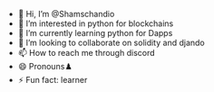 - 👋 Hi, I’m @Shamschandio
- 👀 I’m interested in python for blockchains
- 🌱 I’m currently learning python for Dapps
- 💞️ I’m looking to collaborate on solidity and djando
- 📫 How to reach me through discord
- 😄 Pronouns♟️
- ⚡ Fun fact: learner

<!---
Shamschandio/Shamschandio is a ✨ special ✨ repository because its `README.md` (this file) appears on your GitHub profile.
You can click the Preview link to take a look at your changes.
--->
